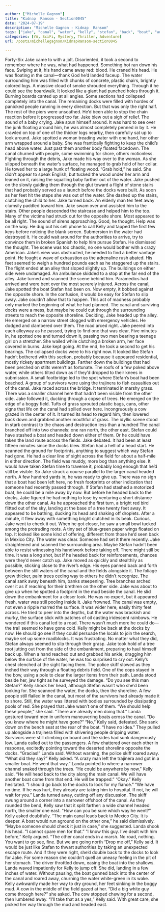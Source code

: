 ```yaml
---

author: ["Michelle Gagnon"]
title: "Kidnap  Ransom - Section0045"
date: "2024-07-19"
description: "Michelle Gagnon - Kidnap  Ransom"
tags: ["jake", "canal", "water", "kelly", "stefan", "back", "boat", "away", "dock", "one", "could", "head", "way", "said", "landa", "headed", "field", "still", "people", "around", "foot", "across", "tree", "see", "right"]
categories: [YA, SciFi, Mystery, Thriller, Adventure]
url: /posts/michellegagnon/KidnapRansom-section0045

---
```



Forty-Six
Jake came to with a jolt. Disoriented, it took a second to remember where he was, what had happened. Something hot ran down his face. Swiping at it, his hand came away red: blood. He craned his head. He was floating in the canal—thank God he’d landed faceup. The water surrounding him was filled with chunks of concrete, plastic chairs, brightly colored logs.
A massive cloud of smoke shrouded everything. Through it he could see the boardwalk. It looked like a giant had punched holes through it. Burning boards canted up at all angles. Some sections had collapsed completely into the canal. The remaining docks were filled with hordes of panicked people running in every direction.
But that was only the right half. The rest of the piers were unscathed. He’d been able to stop the chain reaction before it progressed too far. Jake blew out a sigh of relief.
The sound of a baby crying. Jake spun himself around. It was hard to see over the junk floating around him, he was almost completely penned in by it. He crawled on top of one of the thicker logs nearby, then carefully sat up to look around.
Jake spotted a woman treading water with one hand, her other arm wrapped around a baby. She was frantically fighting to keep the child’s head above water. Just past them another body floated facedown. The canal churned with people, some swimming for shore, others motionless.
Fighting through the debris, Jake made his way over to the woman. As she slipped beneath the water’s surface, he managed to grab hold of her collar. He towed her to a large hunk of floating wood.
“Grab hold,” he said.
She didn’t appear to speak English, but tucked the wood under her arm and leaned on it, raising the squalling baby farther out of the water. Jake pushed on the slowly guiding them through the glut toward a flight of stone stairs that had probably served as a launch before the docks were built.
As soon as her feet hit the steps she was out of the water. She dashed up the stairs, clutching the child to her. Jake turned back. An elderly man ten feet away clumsily paddled toward him. Jake swam over and assisted him to the stairs. Other people descended the staircase and helped him to the top.
Many of the victims had struck out for the opposite shore. Most appeared to be all right.
The sound of sirens approaching. Good, he thought. Help was on the way. He dug out his cell phone to call Kelly and tapped the first few keys before noticing the blank screen. Submersion in the water had destroyed it. He could wait around for the authorities to arrive, try to convince them in broken Spanish to help him pursue Stefan. He dismissed the thought. The scene was too chaotic, no one would bother with a crazy American.
Jake’s view was obstructed, he needed to find a better vantage point. He fought a wave of exhaustion as the adrenaline rush abated. His feet seemed to weigh a hundred pounds each as he staggered up the stairs. The flight ended at an alley that sloped slightly up. The buildings on either side were undamaged. An ambulance skidded to a stop at the far end of the alley. Jake turned and scanned the scene behind him.
Paramedics had arrived and were bent over the most severely injured. Across the canal, Jake spotted the boat Stefan had been on. Now empty, it bobbed against the opposite shore.
In the confusion, it would be easy for Stefan to slip away. Jake couldn’t allow that to happen. This act of madness probably only marked the beginning of what he had planned.
The canal and surviving docks were a mess, but maybe he could cut through the surrounding streets to reach the opposite shoreline. Deciding, Jake headed up the alley. He emerged on a narrow street clogged with emergency vehicles. He dodged and clambered over them. The road arced right. Jake peered into each alleyway as he passed, trying to find one that was clear. Five minutes in, he spotted one and turned down it, passing two men bearing a teenage girl on a stretcher. She wailed while clutching a broken arm, her face covered in burns. Jake kept going.
At the end, he took a second to get his bearings. The collapsed docks were to his right now. It looked like Stefan hadn’t bothered with this section, probably because it appeared residential, mostly rickety apartment buildings. Farther down the buildings that had been perched on stilts weren’t as fortunate. The roofs of a few poked above water, while others tilted down as if they’d dropped to their knees in submission.
A small footbridge led to the spot where Stefan’s boat had been beached. A group of survivors were using the trajinera to fish casualties out of the canal. Jake raced across the bridge.
It terminated in marshy grass. There was a smaller channel here that hadn’t been visible from the other side. Jake followed it, ducking through a copse of trees. He emerged on the edge of a boggy field. Tufts of grass sprouted plastic bags, cans, other signs that life on the canal had spilled over here. Incongruously a cow grazed in the center of it. It turned its head to regard him, then lowered back down and grabbed another mouthful of grass. The idyllic scene stood in stark contrast to the chaos and destruction less than a hundred
The canal branched off into two channels: one ran north, the other east. Stefan could have stashed a boat and headed down either of them. Or he could have taken the land route across the fields.
Jake debated. It had been at least fifteen minutes since the docks blew. Stefan had a hell of a head start. He scanned the ground for footprints, anything to suggest which way Stefan had gone.
He had a clear line of sight across the field for about a half-mile in either direction. The field was muddy, more bog than anything else. It would have taken Stefan time to traverse it, probably long enough that he’d still be visible.
So Jake struck a course parallel to the larger canal headed north. A few hundred yards in, he was ready to give up. There was no sign that a boat had been left here, no fresh footprints or other indication that someone had recently passed through. If Stefan had stashed a motorized boat, he could be a mile away by now.
But before he headed back to the docks, Jake figured he had nothing to lose by venturing a short distance down the other canal. As he approached the first turn, a bright red bird flitted out of the sky, landing at the base of a tree twenty feet away. It appeared to be bathing, ducking its head and shaking off droplets. After a minute, it flew away with something bright clutched in its beak.
Curious, Jake went to check it out. When he got closer, he saw a small bowl tucked among the protruding roots. A tiny set of blue-green paper wings floated on top. It looked like some kind of offering, different from those he’d seen back in Mexico City. The water was clear. Someone had set it there recently.
Jake straightened and scanned the surrounding area. Maybe Stefan hadn’t been able to resist witnessing his handiwork before taking off. There might still be time. It was a long shot, but if he headed back for reinforcements, chances were they’d never catch up.
Jake moved as quickly and stealthily as possible, sticking close to the river’s edge. His eyes panned back and forth between the still waters of the canal and the fields alongside it. The foliage grew thicker, palm trees ceding way to others he didn’t recognize. The canal sank away beneath him, banks steepening. Tree branches arched over it as if reaching for their brethren on the other side.
Jake was about to give up when he spotted a footprint in the mud beside the canal. He slid down the embankment for a closer look. He was no expert, but it appeared fresh, water was still pooling inside it.
Jake frowned. The canal was empty, not even a ripple marred the surface. It was wider here, easily thirty feet across. He tried to peer into the depths, but the water was brackish and murky, the surface slick with patches of oil casting iridescent rainbows. He wondered if this canal led to a road.
There wasn’t much more he could do—the trail seemed to have gone cold. Kelly might be back at the docks by now. He should go see if they could persuade the locals to join the search, maybe set up some roadblocks. It was frustrating. No matter what they did, Stefan always seemed to slip through their grasp.
Jake took hold of a tree root jutting out from the side of the embankment, preparing to haul himself back up.
When a hand reached out and grabbed his ankle, dragging him below the surface of the water, he was too surprised to cry out.
Kelly’s chest clenched at the sight facing them. The police skiff slowed as they inched their way through a floating debris field. One of the cops stayed in the bow, using a pole to clear the larger items from their path.
Landa stood beside her, jaw tight as he surveyed the damage. “Do you see this man Stefan?”
Kelly shook her head, although Stefan wasn’t who she’d been looking for. She scanned the water, the docks, then the shoreline. A few people still flailed in the canal, but most of the survivors had already made it to shore. Still, the water was littered with bodies surrounded by dissipating pools of red. She prayed that Jake wasn’t one of them.
“We should help these people,” she said.
“There are already men doing that.” Landa gestured toward men in uniform maneuvering boats across the canal. “Do you know where he might have gone?”
“No,” Kelly said, defeated. She sank down on the bench seat at the rear of the boat. “I have no idea.”
They pulled up alongside a trajinera filled with shivering people dripping water. Survivors were still climbing on board and the sides had sunk dangerously low. Landa called out to the passengers. A few chattered over each other in response, excitedly pointing toward the deserted shoreline opposite the docks.
“Gracias!” Landa said. Without warning, the police skiff roared away.
“What did they say?” Kelly asked.
“A crazy man left the trajinera and got in a smaller boat. He went that way.” Landa pointed to where a narrower channel snaked through the trees.
“He could be anywhere by now,” Kelly said.
“He will head back to the city along the main canal. We will have another boat come from that end. He will be trapped.”
“Okay.” Kelly hesitated. “I should go back to the docks to look for my fiancé.”
“We have no time. If he was hurt, they already are taking him to hospital. If not, he will wait for you.” Landa turned away, cutting off any discussion.
The skiff swung around a corner into a narrower offshoot of the canal. As they rounded the bend, Kelly saw that it split farther: a wide channel headed north, the smaller one east.
“How can you be sure which way he went?” Kelly asked doubtfully.
“The main canal leads back to Mexico City. It is deeper. A boat would run aground on the other one,” he said dismissively.
“Maybe someone should check it just in case,” she suggested.
Landa shook his head. “I cannot spare men for that.”
“I know this guy. I’ve dealt with him before,” Kelly argued.
“The other canal ends in a marsh. No road, nothing. You want to go see, fine. But we are going north
“Drop me off,” Kelly said. It would be just like Stefan to thwart authorities by taking an unexpected escape route. And if they were right, she’d double back to the docks to look for Jake. For some reason she couldn’t quell an uneasy feeling in the pit of her stomach.
The driver throttled down, easing the boat into the shallows. Landa waved impatiently for Kelly to jump off. She did, landing in a few inches of water. Without pausing, the boat gunned back into the center of the canal and roared away, churning the water white-green in its wake.
Kelly awkwardly made her way to dry ground, her feet sinking in the boggy mud. A cow in the middle of the field gazed at her. “Did a big white guy come through here?” she asked.
The cow stopped chewing for a second, then lumbered away.
“I’ll take that as a yes,” Kelly said. With great care, she picked her way through the mud and headed east.
